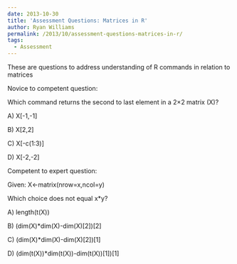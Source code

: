 ```yaml
---
date: 2013-10-30
title: 'Assessment Questions: Matrices in R'
author: Ryan Williams
permalink: /2013/10/assessment-questions-matrices-in-r/
tags:
  - Assessment
---
```

These are questions to address understanding of R commands in relation to matrices

Novice to competent question:

Which command returns the second to last element in a 2&#215;2 matrix (X)?

A) X[-1,-1]

B) X[2,2]

C) X[-c(1:3)]

D) X[-2,-2]

Competent to expert question:

Given: X<-matrix(nrow=x,ncol=y)

Which choice does not equal x*y?

A) length(t(X))

B) (dim(X)*dim(X)-dim(X)[2])[2]

C) (dim(X)*dim(X)-dim(X)[2])[1]

D) (dim(t(X))*dim(t(X))-dim(t(X))[1])[1]

&nbsp;
